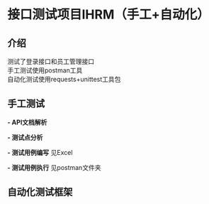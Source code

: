 # 接口测试项目IHRM（手工+自动化）

## 介绍
测试了登录接口和员工管理接口<br>
手工测试使用postman工具<br>
自动化测试使用requests+unittest工具包
##  **手工测试** 
 **- API文档解析** 



 **- 测试点分析** 


 **- 测试用例编写** 
见Excel

 **- 测试用例执行** 
见postman文件夹

##  **自动化测试框架** 
